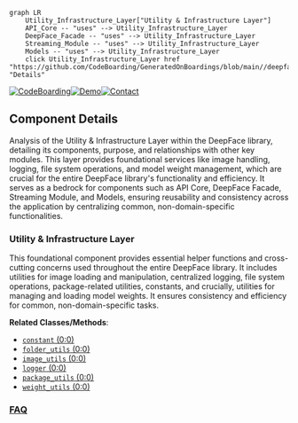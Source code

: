 ```mermaid
graph LR
    Utility_Infrastructure_Layer["Utility & Infrastructure Layer"]
    API_Core -- "uses" --> Utility_Infrastructure_Layer
    DeepFace_Facade -- "uses" --> Utility_Infrastructure_Layer
    Streaming_Module -- "uses" --> Utility_Infrastructure_Layer
    Models -- "uses" --> Utility_Infrastructure_Layer
    click Utility_Infrastructure_Layer href "https://github.com/CodeBoarding/GeneratedOnBoardings/blob/main//deepface/Utility_Infrastructure_Layer.md" "Details"
```
[![CodeBoarding](https://img.shields.io/badge/Generated%20by-CodeBoarding-9cf?style=flat-square)](https://github.com/CodeBoarding/CodeBoarding)[![Demo](https://img.shields.io/badge/Try%20our-Demo-blue?style=flat-square)](https://www.codeboarding.org/demo)[![Contact](https://img.shields.io/badge/Contact%20us%20-%20contact@codeboarding.org-lightgrey?style=flat-square)](mailto:contact@codeboarding.org)

## Component Details

Analysis of the Utility & Infrastructure Layer within the DeepFace library, detailing its components, purpose, and relationships with other key modules. This layer provides foundational services like image handling, logging, file system operations, and model weight management, which are crucial for the entire DeepFace library's functionality and efficiency. It serves as a bedrock for components such as API Core, DeepFace Facade, Streaming Module, and Models, ensuring reusability and consistency across the application by centralizing common, non-domain-specific functionalities.

### Utility & Infrastructure Layer
This foundational component provides essential helper functions and cross-cutting concerns used throughout the entire DeepFace library. It includes utilities for image loading and manipulation, centralized logging, file system operations, package-related utilities, constants, and crucially, utilities for managing and loading model weights. It ensures consistency and efficiency for common, non-domain-specific tasks.


**Related Classes/Methods**:

- <a href="https://github.com/serengil/deepface/blob/master/deepface/commons/constant.py#L0-L0" target="_blank" rel="noopener noreferrer">`constant` (0:0)</a>
- <a href="https://github.com/serengil/deepface/blob/master/deepface/commons/folder_utils.py#L0-L0" target="_blank" rel="noopener noreferrer">`folder_utils` (0:0)</a>
- <a href="https://github.com/serengil/deepface/blob/master/deepface/commons/image_utils.py#L0-L0" target="_blank" rel="noopener noreferrer">`image_utils` (0:0)</a>
- <a href="https://github.com/serengil/deepface/blob/master/deepface/commons/logger.py#L0-L0" target="_blank" rel="noopener noreferrer">`logger` (0:0)</a>
- <a href="https://github.com/serengil/deepface/blob/master/deepface/commons/package_utils.py#L0-L0" target="_blank" rel="noopener noreferrer">`package_utils` (0:0)</a>
- <a href="https://github.com/serengil/deepface/blob/master/deepface/commons/weight_utils.py#L0-L0" target="_blank" rel="noopener noreferrer">`weight_utils` (0:0)</a>




### [FAQ](https://github.com/CodeBoarding/GeneratedOnBoardings/tree/main?tab=readme-ov-file#faq)